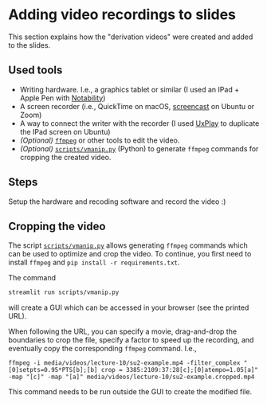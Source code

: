 # Adding video recordings to slides

This section explains how the "derivation videos" were created and added to the slides.

## Used tools
* Writing hardware. I.e., a graphics tablet or similar (I used an IPad + Apple Pen with [Notability](https://notability.com))
* A screen recorder (i.e., QuickTime on macOS, [screencast](https://help.ubuntu.com/stable/ubuntu-help/screen-shot-record.html) on Ubuntu or Zoom)
* A way to connect the writer with the recorder (I used [UxPlay](https://github.com/antimof/UxPlay) to duplicate the IPad screen on Ubuntu)
* *(Optional)* [`ffmpeg`](https://www.ffmpeg.org/) or other tools to edit the video.
* *(Optional)* [`scripts/vmanip.py`](ttps://github.com/ckoerber/group-theory-example-lecture/blob/main/scripts/vmanip.py) (Python) to generate `ffmpeg` commands for cropping the created video.

## Steps

Setup the hardware and recoding software and record the video :)

## Cropping the video

The script [`scripts/vmanip.py`](ttps://github.com/ckoerber/group-theory-example-lecture/blob/main/scripts/vmanip.py) allows generating `ffmpeg` commands which can be used to optimize and crop the video.
To continue, you first need to install `ffmpeg` and `pip install -r requirements.txt`.

The command
```bash
streamlit run scripts/vmanip.py
```
will create a GUI which can be accessed in your browser (see the printed URL).

When following the URL, you can specify a movie, drag-and-drop the boundaries to crop the file, specify a factor to speed up the recording, and eventually copy the corresponding `ffmpeg` command.
I.e.,
```
ffmpeg -i media/videos/lecture-10/su2-example.mp4 -filter_complex "[0]setpts=0.95*PTS[b];[b] crop = 3385:2109:37:28[c];[0]atempo=1.05[a]" -map "[c]" -map "[a]" media/videos/lecture-10/su2-example.cropped.mp4
```
This command needs to be run outside the GUI to create the modified file.
